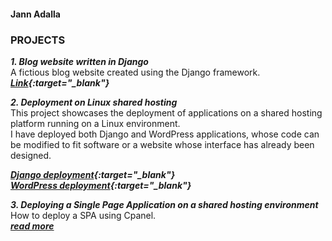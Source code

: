 #### Jann Adalla
### <b>PROJECTS</b>

***1. Blog website written in Django*** <br>
A fictious blog website created using the Django framework. <br>
***[Link](https://jr000010.github.io/blogdemo/){:target="_blank"}*** <br>




***2. Deployment on Linux shared hosting*** <br>
This project showcases the deployment of applications on a shared hosting platform running on a Linux environment. <br>
I have deployed both Django and WordPress applications, whose code can be modified to fit software or a website whose interface has already been designed. 

***[Django deployment](https://froebelschool.co.ke/django){:target="_blank"}*** <br>
***[WordPress deployment](https://froebelschool.co.ke/wordpress){:target="_blank"}***



***3. Deploying a Single Page Application on a shared hosting environment*** <br>
How to deploy a SPA using Cpanel. <br>
***[read more](https://jr000010.github.io/frontend/SPAonCpanel/)***


